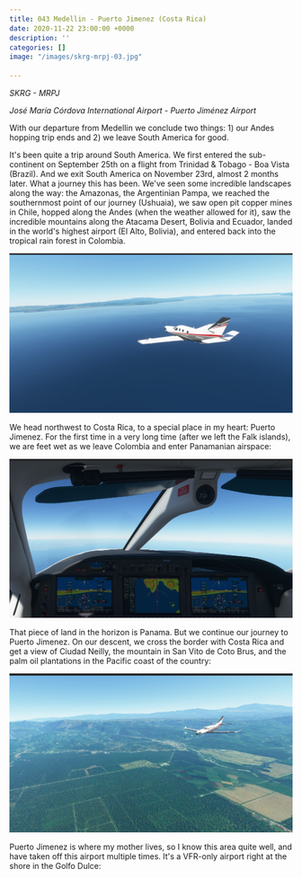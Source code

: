 ```yaml
---
title: 043 Medellin - Puerto Jimenez (Costa Rica)
date: 2020-11-22 23:00:00 +0000
description: ''
categories: []
image: "/images/skrg-mrpj-03.jpg"

---
```

_SKRG - MRPJ_

_José María Córdova International Airport - Puerto Jiménez Airport_

With our departure from Medellin we conclude two things: 1) our Andes hopping trip ends and 2) we leave South America for good.

It's been quite a trip around South America. We first entered the sub-continent on September 25th on a flight from Trinidad & Tobago - Boa Vista (Brazil). And we exit South America on November 23rd, almost 2 months later. What a journey this has been. We've seen some incredible landscapes along the way: the Amazonas, the Argentinian Pampa, we reached the southernmost point of our journey (Ushuaia), we saw open pit copper mines in Chile, hopped along the Andes (when the weather allowed for it), saw the incredible mountains along the Atacama Desert, Bolivia and Ecuador, landed in the world's highest airport (El Alto, Bolivia), and entered back into the tropical rain forest in Colombia.

![](/images/skrg-mrpj-04.jpg)

We head northwest to Costa Rica, to a special place in my heart: Puerto Jimenez. For the first time in a very long time (after we left the Falk islands), we are feet wet as we leave Colombia and enter Panamanian airspace:

![](/images/skrg-mrpj-02.jpg)

That piece of land in the horizon is Panama. But we continue our journey to Puerto Jimenez. On our descent, we cross the border with Costa Rica and get a view of Ciudad Neilly, the mountain in San Vito de Coto Brus, and the palm oil plantations in the Pacific coast of the country:

![](/images/skrg-mrpj-03.jpg)

Puerto Jimenez is where my mother lives, so I know this area quite well, and have taken off this airport multiple times. It's a VFR-only airport right at the shore in the Golfo Dulce: